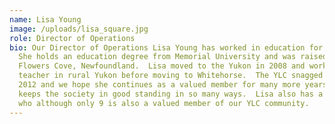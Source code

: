 ```yaml
---
name: Lisa Young
image: /uploads/lisa_square.jpg
role: Director of Operations
bio: Our Director of Operations Lisa Young has worked in education for 14 years.
  She holds an education degree from Memorial University and was raised in
  Flowers Cove, Newfoundland.  Lisa moved to the Yukon in 2008 and worked as a
  teacher in rural Yukon before moving to Whitehorse.  The YLC snagged her in
  2012 and we hope she continues as a valued member for many more years. Lisa
  keeps the society in good standing in so many ways.  Lisa also has a daughter
  who although only 9 is also a valued member of our YLC community.
---
```


